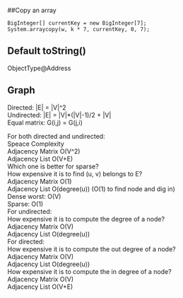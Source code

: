 ##Copy an array
```
BigInteger[] currentKey = new BigInteger[7];
System.arraycopy(w, k * 7, currentKey, 0, 7);
```

## Default toString()  
ObjectType@Address  

## Graph
Directed: |E| = |V|^2  
Undirected: |E| = |V|*(|V|-1)/2 + |V|  
Equal matrix: G(i,j) = G(j,i)  

For both directed and undirected:  
  Speace Complexity   
    Adjacency Matrix O(V^2)   
    Adjacency List O(V+E)  
    Which one is better for sparse?  
  How expensive it is to find (u, v) belongs to E?  
    Adjacency Matrix O(1)  
    Adjacency List O(degree(u)) (O(1) to find node and dig in)  
      Dense worst: O(V)  
      Sparse: O(1)  
For undirected:  
  How expensive it is to compute the degree of a node?  
    Adjacency Matrix O(V)   
    Adjacency List O(degree(u))    
For directed:  
  How expensive it is to compute the out degree of a node?  
    Adjacency Matrix O(V)   
    Adjacency List O(degree(u))    
  How expensive it is to compute the in degree of a node?  
    Adjacency Matrix O(V)   
    Adjacency List O(V+E)    
